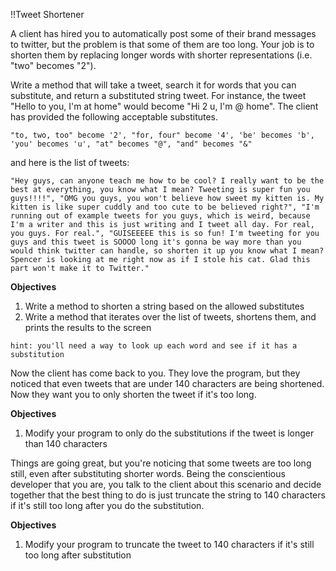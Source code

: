 !!Tweet Shortener

A client has hired you to automatically post some of their brand messages to twitter, but the problem is that some of them are too long. Your job is to shorten them by replacing longer words with shorter representations (i.e. "two" becomes "2").

Write a method that will take a tweet, search it for words that you can substitute, and return a substituted string tweet. For instance, the tweet "Hello to you, I'm at home" would become "Hi 2 u, I'm @ home". The client has provided the following acceptable substitutes.

`"to, two, too" become '2', "for, four" become '4', 'be' becomes 'b', 'you' becomes 'u', "at" becomes "@", "and" becomes "&"`

and here is the list of tweets:

`"Hey guys, can anyone teach me how to be cool? I really want to be the best at everything, you know what I mean? Tweeting is super fun you guys!!!!",
"OMG you guys, you won't believe how sweet my kitten is. My kitten is like super cuddly and too cute to be believed right?",
"I'm running out of example tweets for you guys, which is weird, because I'm a writer and this is just writing and I tweet all day. For real, you guys. For real.",
"GUISEEEEE this is so fun! I'm tweeting for you guys and this tweet is SOOOO long it's gonna be way more than you would think twitter can handle, so shorten it up you know what I mean? Spencer is looking at me right now as if I stole his cat. Glad this part won't make it to Twitter."`

**Objectives**

1. Write a method to shorten a string based on the allowed substitutes
2. Write a method that iterates over the list of tweets, shortens them, and prints the results to the screen

`hint: you'll need a way to look up each word and see if it has a substitution`

Now the client has come back to you. They love the program, but they noticed that even tweets that are under 140 characters are being shortened. Now they want you to only shorten the tweet if it's too long.

**Objectives**

1. Modify your program to only do the substitutions if the tweet is longer than 140 characters

Things are going great, but you're noticing that some tweets are too long still, even after substituting shorter words. Being the conscientious developer that you are, you talk to the client about this scenario and decide together that the best thing to do is just truncate the string to 140 characters if it's still too long after you do the substitution.

**Objectives**

1. Modify your program to truncate the tweet to 140 characters if it's still too long after substitution